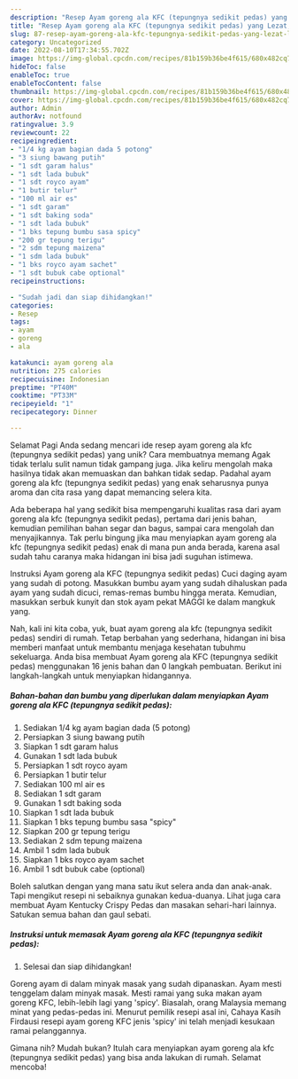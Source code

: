```yaml
---
description: "Resep Ayam goreng ala KFC (tepungnya sedikit pedas) yang Lezat, Lezat"
title: "Resep Ayam goreng ala KFC (tepungnya sedikit pedas) yang Lezat, Lezat"
slug: 87-resep-ayam-goreng-ala-kfc-tepungnya-sedikit-pedas-yang-lezat-lezat
category: Uncategorized
date: 2022-08-10T17:34:55.702Z
image: https://img-global.cpcdn.com/recipes/81b159b36be4f615/680x482cq70/ayam-goreng-ala-kfc-tepungnya-sedikit-pedas-foto-resep-utama.jpg
hideToc: false
enableToc: true
enableTocContent: false
thumbnail: https://img-global.cpcdn.com/recipes/81b159b36be4f615/680x482cq70/ayam-goreng-ala-kfc-tepungnya-sedikit-pedas-foto-resep-utama.jpg
cover: https://img-global.cpcdn.com/recipes/81b159b36be4f615/680x482cq70/ayam-goreng-ala-kfc-tepungnya-sedikit-pedas-foto-resep-utama.jpg
author: Admin
authorAv: notfound
ratingvalue: 3.9
reviewcount: 22
recipeingredient:
- "1/4 kg ayam bagian dada 5 potong"
- "3 siung bawang putih"
- "1 sdt garam halus"
- "1 sdt lada bubuk"
- "1 sdt royco ayam"
- "1 butir telur"
- "100 ml air es"
- "1 sdt garam"
- "1 sdt baking soda"
- "1 sdt lada bubuk"
- "1 bks tepung bumbu sasa spicy"
- "200 gr tepung terigu"
- "2 sdm tepung maizena"
- "1 sdm lada bubuk"
- "1 bks royco ayam sachet"
- "1 sdt bubuk cabe optional"
recipeinstructions:

- "Sudah jadi dan siap dihidangkan!"
categories:
- Resep
tags:
- ayam
- goreng
- ala

katakunci: ayam goreng ala 
nutrition: 275 calories
recipecuisine: Indonesian
preptime: "PT40M"
cooktime: "PT33M"
recipeyield: "1"
recipecategory: Dinner

---
```



Selamat Pagi Anda sedang mencari ide resep ayam goreng ala kfc (tepungnya sedikit pedas) yang unik? Cara membuatnya memang Agak tidak terlalu sulit namun tidak gampang juga. Jika keliru mengolah maka hasilnya tidak akan memuaskan dan bahkan tidak sedap. Padahal ayam goreng ala kfc (tepungnya sedikit pedas) yang enak seharusnya punya aroma dan cita rasa yang dapat memancing selera kita.


Ada beberapa hal yang sedikit bisa mempengaruhi kualitas rasa dari ayam goreng ala kfc (tepungnya sedikit pedas), pertama dari jenis bahan, kemudian pemilihan bahan segar dan bagus, sampai cara mengolah dan menyajikannya. Tak perlu bingung jika mau menyiapkan ayam goreng ala kfc (tepungnya sedikit pedas) enak di mana pun anda berada, karena asal sudah tahu caranya maka hidangan ini bisa jadi suguhan istimewa.

Instruksi Ayam goreng ala KFC (tepungnya sedikit pedas) Cuci daging ayam yang sudah di potong. Masukkan bumbu ayam yang sudah dihaluskan pada ayam yang sudah dicuci, remas-remas bumbu hingga merata. Kemudian, masukkan serbuk kunyit dan stok ayam pekat MAGGI ke dalam mangkuk yang.


Nah, kali ini kita coba, yuk, buat ayam goreng ala kfc (tepungnya sedikit pedas) sendiri di rumah. Tetap berbahan yang sederhana, hidangan ini bisa memberi manfaat untuk membantu menjaga kesehatan tubuhmu sekeluarga. Anda bisa membuat Ayam goreng ala KFC (tepungnya sedikit pedas) menggunakan 16 jenis bahan dan 0 langkah pembuatan. Berikut ini langkah-langkah untuk menyiapkan hidangannya.

<!--inarticleads1-->

##### Bahan-bahan dan bumbu yang diperlukan dalam menyiapkan Ayam goreng ala KFC (tepungnya sedikit pedas):

1. Sediakan 1/4 kg ayam bagian dada (5 potong)
1. Persiapkan 3 siung bawang putih
1. Siapkan 1 sdt garam halus
1. Gunakan 1 sdt lada bubuk
1. Persiapkan 1 sdt royco ayam
1. Persiapkan 1 butir telur
1. Sediakan 100 ml air es
1. Sediakan 1 sdt garam
1. Gunakan 1 sdt baking soda
1. Siapkan 1 sdt lada bubuk
1. Siapkan 1 bks tepung bumbu sasa &#34;spicy&#34;
1. Siapkan 200 gr tepung terigu
1. Sediakan 2 sdm tepung maizena
1. Ambil 1 sdm lada bubuk
1. Siapkan 1 bks royco ayam sachet
1. Ambil 1 sdt bubuk cabe (optional)


Boleh salutkan dengan yang mana satu ikut selera anda dan anak-anak. Tapi mengikut resepi ni sebaiknya gunakan kedua-duanya. Lihat juga cara membuat Ayam Kentucky Crispy Pedas dan masakan sehari-hari lainnya. Satukan semua bahan dan gaul sebati. 

<!--inarticleads2-->

##### Instruksi untuk memasak Ayam goreng ala KFC (tepungnya sedikit pedas):


1. Selesai dan siap dihidangkan!

Goreng ayam di dalam minyak masak yang sudah dipanaskan. Ayam mesti tenggelam dalam minyak masak. Mesti ramai yang suka makan ayam goreng KFC, lebih-lebih lagi yang &#39;spicy&#39;. Biasalah, orang Malaysia memang minat yang pedas-pedas ini. Menurut pemilik resepi asal ini, Cahaya Kasih Firdausi resepi ayam goreng KFC jenis &#39;spicy&#39; ini telah menjadi kesukaan ramai pelanggannya. 

Gimana nih? Mudah bukan? Itulah cara menyiapkan ayam goreng ala kfc (tepungnya sedikit pedas) yang bisa anda lakukan di rumah. Selamat mencoba!
